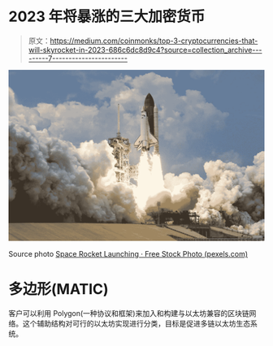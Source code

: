 # 2023 年将暴涨的三大加密货币

> 原文：<https://medium.com/coinmonks/top-3-cryptocurrencies-that-will-skyrocket-in-2023-686c6dc8d9c4?source=collection_archive---------7----------------------->

![](img/5d19e8b5fd8dff6665c2e212b83c5b4a.png)

Source photo [Space Rocket Launching · Free Stock Photo (pexels.com)](https://www.pexels.com/photo/space-rocket-launching-73871/)

# 多边形(MATIC)

客户可以利用 Polygon(一种协议和框架)来加入和构建与以太坊兼容的区块链网络。这个辅助结构对可行的以太坊实现进行分类，目标是促进多链以太坊生态系统。